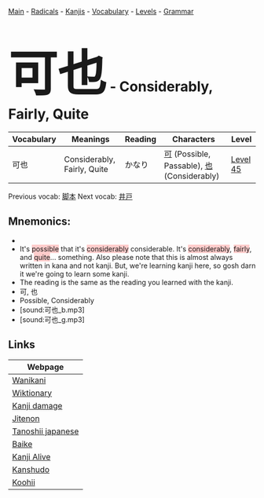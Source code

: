 <style> bigfont {font-size: 100px}</style>
[Main](../README.md) -
[Radicals](../radicals.md) -
[Kanjis](../kanjis.md) -
[Vocabulary](../vocabulary.md) -
[Levels](../levels.md) -
[Grammar](../grammar.md)
# <bigfont> 可也</bigfont> - Considerably, Fairly, Quite 

| Vocabulary | Meanings | Reading | Characters | Level |
| --- | --- | --- | --- | --- |
| 可也 | Considerably, Fairly, Quite | かなり |  [可](../kanjis/可.md) (Possible, Passable), [也](../kanjis/也.md) (Considerably) | [Level 45](../levels/wk_level45.md) |

Previous vocab: [脚本](脚本.md) Next vocab: [井戸](井戸.md) 

## Mnemonics:

* 
* It's <span style="background-color:#ffcccb"> possible</span> that it's <span style="background-color:#ffcccb"> considerably</span> considerable. It's <span style="background-color:#ffcccb"> considerably</span>, <span style="background-color:#ffcccb"> fairly</span>, and <span style="background-color:#ffcccb"> quite</span>... something. Also please note that this is almost always written in kana and not kanji. But, we're learning kanji here, so gosh darn it we're going to learn some kanji.
* The reading is the same as the reading you learned with the kanji.
* 可, 也
* Possible, Considerably
* [sound:可也_b.mp3]
* [sound:可也_g.mp3]


## Links 

| Webpage |
| --- |
| [Wanikani          ](https://www.wanikani.com/kanji/可也) |
| [Wiktionary        ](https://en.wiktionary.org/wiki/可也) |
| [Kanji damage      ](http://www.kanjidamage.com/kanji/search?utf8=✓&q=可也) |
| [Jitenon           ](https://jitenon.com/kanji/可也) |
| [Tanoshii japanese ](https://www.tanoshiijapanese.com/dictionary/kanji.cfm?k=可也) |
| [Baike             ](https://baike.baidu.com/item/可也) |
| [Kanji Alive       ](https://app.kanjialive.com/可也) |
| [Kanshudo          ](https://www.kanshudo.com/searchmn?q=可也) |
| [Koohii            ](https://kanji.koohii.com/study/kanji/可也) |
